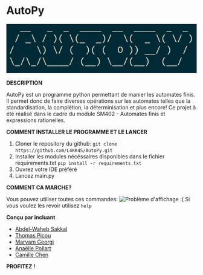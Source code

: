 # AutoPy

![Problème d'affichage :(](https://raw.githubusercontent.com/L4KK4S/AutoPy/main/.img/Titre.png?token=GHSAT0AAAAAACO54V4BR4FX4HLYE3XK4UMYZPODUJQ)
    
**DESCRIPTION**

AutoPy est un programme python permettant de manier les automates finis. Il permet donc de faire diverses opérations sur les automates telles que la standardisation, la complétion, la déterminisation et plus encore!
Ce projet à été réalisé dans le cadre du module SM402 - Automates finis et expressions rationelles.

**COMMENT INSTALLER LE PROGRAMME ET LE LANCER**

1. Cloner le repository du github: 
```git clone https://github.com/L4KK4S/AutoPy.git ```
2. Installer les modules nécéssaires disponibles dans le fichier requirements.txt
```pip install -r requirements.txt ```
3. Ouvrez votre IDE préféré 
3. Lancez main.py

**COMMENT CA MARCHE?**

Vous pouvez utiliser toutes ces commandes:
![Problème d'affichage :(](https://raw.githubusercontent.com/L4KK4S/AutoPy/main/.img/Commandes.png?token=GHSAT0AAAAAACO54V4BME3TABIAZ3D74XWWZPODU6Q)
Si vous voulez les revoir utilisez ``help``

**Conçu par incluant**
- [Abdel-Waheb Sakkal](https://github.com/L4KK4S)
- [Thomas Picou](https://github.com/thmspi)
- [Maryam Georgi](https://github.com/MaryamGeorgi)
- [Anaëlle Pollart](https://github.com/anaelleplrt)
- [Camille Chen](https://github.com/celiaste)


**PROFITEZ !**
